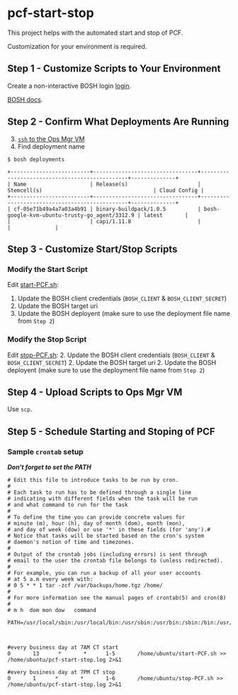 # pcf-start-stop

This project helps with the automated start and stop of PCF.

Customization for your environment is required.

## Step 1 - Customize Scripts to Your Environment

Create a non-interactive BOSH login [login](https://discuss.pivotal.io/hc/en-us/articles/221695507-How-to-log-on-BOSH-in-non-interactive-scripts-Internal-Article-).

[BOSH docs](https://bosh.io/docs/director-users-uaa.html#client-login).

## Step 2 - Confirm What Deployments Are Running

3. [`ssh` to the Ops Mgr VM](http://docs.pivotal.io/pivotalcf/1-9/customizing/trouble-advanced.html)
3. Find deployment name

`$ bosh deployments`
```
+-------------------------+---------------------------------+-----------------------------------------------+--------------+
| Name                    | Release(s)                      | Stemcell(s)                                   | Cloud Config |
+-------------------------+---------------------------------+-----------------------------------------------+--------------+
| cf-05e71b49a4a7a03a4b91 | binary-buildpack/1.0.5          | bosh-google-kvm-ubuntu-trusty-go_agent/3312.9 | latest       |
|                         | capi/1.11.8                     |                                               |              |

```
## Step 3 - Customize Start/Stop Scripts

### Modify the Start Script

Edit [start-PCF.sh](start-PCF.sh):
1. Update the BOSH client credentials (`BOSH_CLIENT` & `BOSH_CLIENT_SECRET`)
1. Update the BOSH target uri
1. Update the BOSH deployent (make sure to use the deployment file name from `Step 2`)

### Modify the Stop Script

Edit [stop-PCF.sh](stop-PCF.sh):
2. Update the BOSH client credentials (`BOSH_CLIENT` & `BOSH_CLIENT_SECRET`)
2. Update the BOSH target uri
2. Update the BOSH deployent (make sure to use the deployment file name from `Step 2`)

## Step 4 - Upload Scripts to Ops Mgr VM

Use `scp`.


## Step 5 - Schedule Starting and Stoping of PCF

### Sample `crontab` setup

***Don't forget to set the PATH***
```
# Edit this file to introduce tasks to be run by cron.
#
# Each task to run has to be defined through a single line
# indicating with different fields when the task will be run
# and what command to run for the task
#
# To define the time you can provide concrete values for
# minute (m), hour (h), day of month (dom), month (mon),
# and day of week (dow) or use '*' in these fields (for 'any').#
# Notice that tasks will be started based on the cron's system
# daemon's notion of time and timezones.
#
# Output of the crontab jobs (including errors) is sent through
# email to the user the crontab file belongs to (unless redirected).
#
# For example, you can run a backup of all your user accounts
# at 5 a.m every week with:
# 0 5 * * 1 tar -zcf /var/backups/home.tgz /home/
#
# For more information see the manual pages of crontab(5) and cron(8)
#
# m h  dom mon dow   command

PATH=/usr/local/sbin:/usr/local/bin:/usr/sbin:/usr/bin:/sbin:/bin:/usr/games:/usr/local/games



#every business day at 7AM CT start
0       13      *       *      1-5       /home/ubuntu/start-PCF.sh >> /home/ubuntu/pcf-start-stop.log 2>&1

#every business day at 7PM CT stop
0       1      *       *       1-6       /home/ubuntu/stop-PCF.sh >> /home/ubuntu/pcf-start-stop.log 2>&1
```
